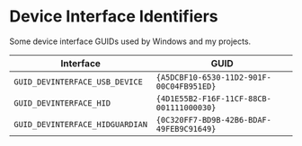 # Device Interface Identifiers

Some device interface GUIDs used by Windows and my projects.

|Interface|GUID|
|--- |--- |
|`GUID_DEVINTERFACE_USB_DEVICE`|`{A5DCBF10-6530-11D2-901F-00C04FB951ED}`|
|`GUID_DEVINTERFACE_HID`|`{4D1E55B2-F16F-11CF-88CB-001111000030}`|
|`GUID_DEVINTERFACE_HIDGUARDIAN`|`{0C320FF7-BD9B-42B6-BDAF-49FEB9C91649}`|
